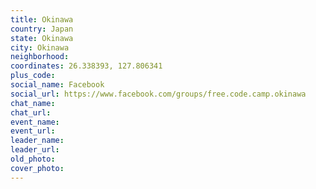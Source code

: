 ```yaml
---
title: Okinawa
country: Japan
state: Okinawa
city: Okinawa
neighborhood: 
coordinates: 26.338393, 127.806341
plus_code:
social_name: Facebook
social_url: https://www.facebook.com/groups/free.code.camp.okinawa
chat_name:
chat_url:
event_name:
event_url:
leader_name:
leader_url:
old_photo: 
cover_photo:
---
```

